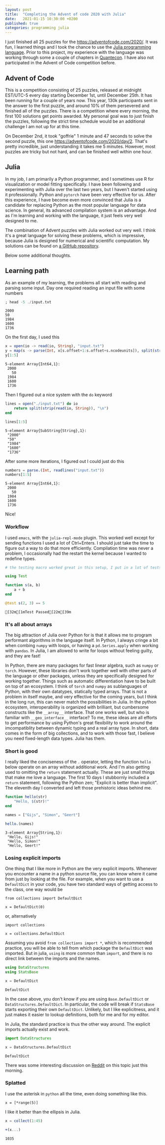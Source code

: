 ```yaml
---
layout: post
title:  "Completing the Advent of code 2020 with Julia"
date:   2021-01-15 10:30:00 +0200
published: true
categories: programming julia
---
```

I just finished all 25 puzzles for the https://adventofcode.com/2020/. It was fun, I learned things and I took the chance to use the [Julia programming language](https://julialang.org/). Prior to this project, my experience with the language was working through some a couple of chapters in [Quantecon](https://julia.quantecon.org). I have also not participated in the Advent of Code competition before. 

## Advent of Code

This is a competition consisting of 25 puzzles, released at midnight EST/UTC-5 every day starting December 1st, until December 25th. It has been running for a couple of years now. This year, 130k participants sent in the answer to the first puzzle, and around 10% of them persevered and finished all of the puzzles. There is a competition where every morning, the first 100 solutions get points awarded. My personal goal was to just finish the puzzles, following the strict time schedule would be an additional challenge I am not up for at this time. 

On December 2nd, it took "goffrie" 1 minute and 47 seconds to solve the second puzzle, this one https://adventofcode.com/2020/day/2. That's pretty incredible, just understanding it takes me 5 minutes. However, most puzzles are tricky but not hard, and can be finished well within one hour. 

## Julia

In my job, I am primarily a Python programmer, and I sometimes use R for visualization or model fitting specifically. I have been following and experimenting with Julia over the last two years, but I haven't started using it professionally. Python and `pytorch` have been very effective for us. After this experience, I have become even more convinced that Julia is a candidate for replacing Python as the most popular language for data science. In general, its advanced compilation system is an advantage. And as I'm learning and working with the language, it just feels very well designed to me. 

The combination of Advent puzzles with Julia worked out very well. I think it's a great language for solving these problems, which is impressive, because Julia is designed for numerical and scientific computation. My solutions can be found on [a GitHub repository](https://github.com/Gijs-Koot/advent2020). 

Below some additional thoughts. 

## Learning path

As an example of my learning, the problems all start with reading and parsing some input. Day one required reading an input file with some numbers


```julia
; head -5 ./input.txt
```

    2000
    50
    1984
    1600
    1736


On the first day, I used this


```julia
x = open(io -> read(io, String), "input.txt")
y = map(s -> parse(Int, x[s.offset+1:s.offset+s.ncodeunits]), split(strip(x), "\n"))
y[1:5]
```




    5-element Array{Int64,1}:
     2000
       50
     1984
     1600
     1736



Then I figured out a nice system with the `do` keyword


```julia
lines = open("./input.txt") do io
    return split(strip(read(io, String)), "\n")
end

lines[1:5]
```




    5-element Array{SubString{String},1}:
     "2000"
     "50"
     "1984"
     "1600"
     "1736"



After some more iterations, I figured out I could just do this


```julia
numbers = parse.(Int, readlines("input.txt"))
numbers[1:5]
```




    5-element Array{Int64,1}:
     2000
       50
     1984
     1600
     1736



Nice! 

### Workflow

I used `emacs`, with the `julia-repl-mode` plugin. This worked well except for sending functions I used a lot of Ctrl+Enters. I should just take the time to figure out a way to do that more efficiently. Compilation time was never a problem, I occasionally had the restart the kernel because I wanted to redefine types.  


```julia
# the testing macro worked great in this setup, I put in a lot of tests throughout the code

using Test

function s(a, b)
    a + b
end

@test s(2, 3) == 5
```




    [32m[1mTest Passed[22m[39m



### It's all about arrays

The big attraction of Julia over Python for is that it allows me to program performant algorithms in the language itself. In Python, I always cringe a bit when combing `numpy` with loops, or having a `pd.Series.apply` when working with `pandas`. In Julia, I am allowed to write for loops without feeling guilty, and they are fast! 

In Python, there are many packages for fast linear algebra, such as `numpy` or `torch`. However, these libraries don't work together well with other parts of the language or other packages, unless they are specifically designed for working together. Things such as automatic differentiation have to be built on top of an ecosystem. I think of `torch` and `numpy` as sublanguages of Python, with their own datatypes, statically typed arrays. That is not a problem in itself maybe, and very effective for the coming years, but I think in the long run, this can never match the possibilities in Julia. In the python ecosystem, interoperability is organized with brilliant, but cumbersome constructs like the `__array__` interface. That one works well, but who is familiar with `__geo_interface__` interface? To me, these ideas are all efforts to get performance by using Python's great flexibility to work around the imcompatiblity between dynamic typing and a real array type. In short, data comes in the form of big collections, and to work with those fast, I believe you need fixed-length data types. Julia has them. 

### Short is good

I really liked the conciseness of the `.` operator, letting the function `hello` below operate on an array without additional work. And I'm also getting used to omitting the `return` statement actually. These are just small things that make me love a language. The first 10 days I stubbornly included a `return` statement, following the Python zen; "Explicit is better than implicit". The eleventh day I converted and left those prehistoric ideas behind me. 


```julia
function hello(str)
    "Hello, $(str)!"
end

names = ["Gijs", "Simon", "Geert"]

hello.(names)
```




    3-element Array{String,1}:
     "Hello, Gijs!"
     "Hello, Simon!"
     "Hello, Geert!"



### Losing explicit imports

One thing that I like more in Python are the very explicit imports. Whenever you encounter a name in a python source file, you can know where it came from just by looking at the file. For example, when you want to use a `DefaultDict` in your code, you have two standard ways of getting access to the class, one way would be

```
from collections import DefaultDict

x = DefaultDict(0)
```

or, alternatively

```
import collections

x = collections.DefaultDict
```

Assuming you avoid `from collections import *`, which is recommended practice, you will be able to tell from which package the `DefaultDict` was imported. But in julia, `using` is more common than `import`, and there is no direct link between the imports and the names. 


```julia
using DataStructures
using StatsBase

x = DefaultDict
```




    DefaultDict



In the case above, you don't know if you are using `Base.DefaultDict` or `DataStructures.DefaultDict`. In particular, the code will break if `StatsBase` starts exporting their own `DefaultDict`. Unlikely, but I like explicitness, and it just makes it easier to lookup definitions, both for me and for my editor. 

In Julia, the standard practice is thus the other way around. The explicit imports actually exist and work.


```julia
import DataStructures

x = DataStructures.DefaultDict
```




    DefaultDict



There was some interesting discussion on [Reddit](https://www.reddit.com/r/Julia/comments/kxhtvb/why_do_almost_all_julia_examples_pollute_the/) on this topic just this morning. 

### Splatted

I use the asterisk in `python` all the time, even doing something like this. 

```
x = [*range(5)]
```

I like it better than the ellipsis in Julia. 


```julia
x = collect(1:45)

+(x...)
```




    1035



